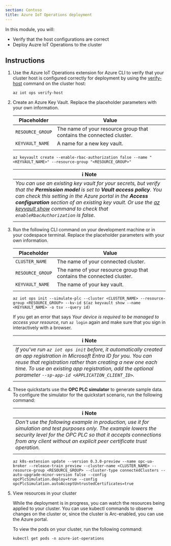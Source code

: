 ```yaml
---
section: Contoso
title: Azure IoT Operations deployment
---
```


In this module, you will:

- Verify that the host configurations are correct
- Deploy Auzre IoT Operations to the cluster

## Instructions

1. Use the Azure IoT Operations extension for Azure CLI to verify that your cluster host is configured correctly for deployment by using the [verify-host](/cli/azure/iot/ops#az-iot-ops-verify-host) command on the cluster host:

    ```azurecli
    az iot ops verify-host
    ```

1. Create an Azure Key Vault. Replace the placeholder parameters with your own information.

   | Placeholder | Value |
   | ----------- | ----- |
   | `RESOURCE_GROUP` | The name of your resource group that contains the connected cluster. |
   | `KEYVAULT_NAME` | A name for a new key vault. |
   | | | 

   ```azurecli
   az keyvault create --enable-rbac-authorization false --name "<KEYVAULT_NAME>" --resource-group "<RESOURCE_GROUP>"
   ```

   | ℹ️ Note                                   | 
   |------------------------------------------|
   | _You can use an existing key vault for your secrets, but verify that the **Permission model** is set to **Vault access policy**. You can check this setting in the Azure portal in the **Access configuration** section of an existing key vault. Or use the [az keyvault show](/cli/azure/keyvault#az-keyvault-show) command to check that `enableRbacAuthorization` is false._ | 
   | | 

1. Run the following CLI command on your development machine or in your codespace terminal. Replace the placeholder parameters with your own information.

   | Placeholder | Value |
   | ----------- | ----- |
   | `CLUSTER_NAME` | The name of your connected cluster. |
   | `RESOURCE_GROUP` | The name of your resource group that contains the connected cluster. |
   | `KEYVAULT_NAME` | The name of your key vault. |
   | | |

   ```azurecli
   az iot ops init --simulate-plc --cluster <CLUSTER_NAME> --resource-group <RESOURCE_GROUP> --kv-id $(az keyvault show --name <KEYVAULT_NAME> -o tsv --query id)
   ```

   If you get an error that says *Your device is required to be managed to access your resource*, run `az login` again and make sure that you sign in interactively with a browser.

   | ℹ️ Note                                   | 
   |------------------------------------------|
   | _If you've run `az iot ops init` before, it automatically created an app registration in Microsoft Entra ID for you. You can reuse that registration rather than creating a new one each time. To use an existing app registration, add the optional parameter `--sp-app-id <APPLICATION_CLIENT_ID>`._ | 
   | | 

1. These quickstarts use the **OPC PLC simulator** to generate sample data. To configure the simulator for the quickstart scenario, run the following command:

   | ℹ️ Note                                   | 
   |------------------------------------------|
   | _Don't use the following example in production, use it for simulation and test purposes only. The example lowers the security level for the OPC PLC so that it accepts connections from any client without an explicit peer certificate trust operation._ | 
   | | 

   ```azurecli
   az k8s-extension update --version 0.3.0-preview --name opc-ua-broker --release-train preview --cluster-name <CLUSTER_NAME> --resource-group <RESOURCE_GROUP> --cluster-type connectedClusters --auto-upgrade-minor-version false --config opcPlcSimulation.deploy=true --config opcPlcSimulation.autoAcceptUntrustedCertificates=true
   ```

1. View resources in your cluster

   While the deployment is in progress, you can watch the resources being applied to your cluster. You can use kubectl commands to observe changes on the cluster or, since the cluster is Arc-enabled, you can use the Azure portal.

   To view the pods on your cluster, run the following command:

   ```console
   kubectl get pods -n azure-iot-operations
   ```